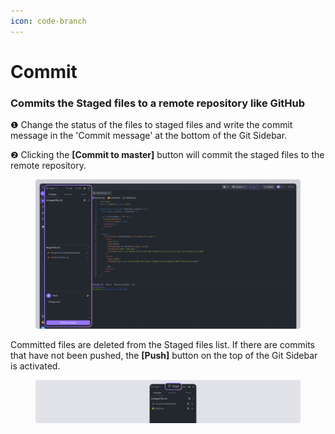 ```yaml
---
icon: code-branch
---
```


# Commit

### Commits the Staged files to a remote repository like GitHub

❶ Change the status of the files to staged files and write the commit message in the 'Commit message' at the bottom of the Git Sidebar.&#x20;

❷ Clicking the **\[Commit to master]** button will commit the staged files to the remote repository.

<figure><img src="../../../.gitbook/assets/git_02.png" alt=""><figcaption></figcaption></figure>

Committed files are deleted from the Staged files list. If there are commits that have not been pushed, the **\[Push]** button on the top of the Git Sidebar is activated.

<figure><img src="../../../.gitbook/assets/git_03.png" alt=""><figcaption></figcaption></figure>
